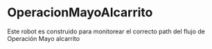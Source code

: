 # OperacionMayoAlcarrito
Este robot es construido para monitorear el correcto path del flujo de Operación Mayo alcarrito
